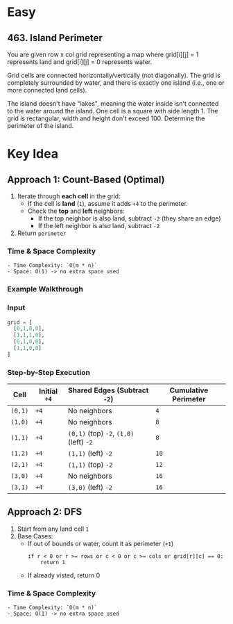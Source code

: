 # Easy
## 463. Island Perimeter
You are given row x col grid representing a map where grid[i][j] = 1 represents land and grid[i][j] = 0 represents water.

Grid cells are connected horizontally/vertically (not diagonally). The grid is completely surrounded by water, and there is exactly one island (i.e., one or more connected land cells).

The island doesn't have "lakes", meaning the water inside isn't connected to the water around the island. One cell is a square with side length 1. The grid is rectangular, width and height don't exceed 100. Determine the perimeter of the island.

# Key Idea
## Approach 1: Count-Based (Optimal)
1. Iterate through **each cell** in the grid:
    - If the cell is **land** (`1`), assume it adds `+4` to the perimeter.
    - Check the **top** and **left** neighbors:
        - If the top neighbor is also land, subtract `-2` (they share an edge)
        - If the left neighbor is also land, subtract `-2`
2. Return `perimeter`

### Time & Space Complexity
    - Time Complexity: `O(m * n)`
    - Space: O(1) -> no extra space used
### Example Walkthrough
### Input
```python
grid = [
  [0,1,0,0],
  [1,1,1,0],
  [0,1,0,0],
  [1,1,0,0]
]
```

### **Step-by-Step Execution**
| Cell | Initial `+4` | Shared Edges (Subtract `-2`) | Cumulative Perimeter |
|------|-------------|-----------------------------|----------------------|
| `(0,1)` | `+4` | No neighbors | `4` |
| `(1,0)` | `+4` | No neighbors | `8` |
| `(1,1)` | `+4` | `(0,1)` (top) `-2`, `(1,0)` (left) `-2` | `8` |
| `(1,2)` | `+4` | `(1,1)` (left) `-2` | `10` |
| `(2,1)` | `+4` | `(1,1)` (top) `-2` | `12` |
| `(3,0)` | `+4` | No neighbors | `16` |
| `(3,1)` | `+4` | `(3,0)` (left) `-2` | `16` |


## Approach 2: DFS
1. Start from any land cell `1`
2. Base Cases:
    - If out of bounds or water, count it as perimeter (`+1`)
        ```
        if r < 0 or r >= rows or c < 0 or c >= cols or grid[r][c] == 0:
            return 1
        ```
    - If already visted, return 0
### Time & Space Complexity
    - Time Complexity: `O(m * n)`
    - Space: O(1) -> no extra space used